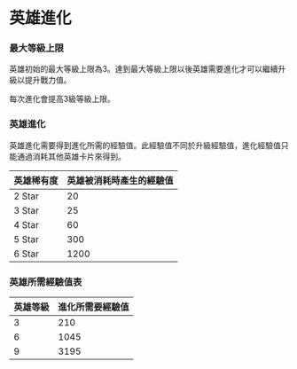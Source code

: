 # 英雄進化

### 最大等級上限

英雄初始的最大等級上限為3。達到最大等級上限以後英雄需要進化才可以繼續升級以提升戰力值。

每次進化會提高3級等級上限。

### 英雄進化

英雄進化需要得到進化所需的經驗值。此經驗值不同於升級經驗值，進化經驗值只能通過消耗其他英雄卡片來得到。

| 英雄稀有度 | 英雄被消耗時產生的經驗值 |
| :--- | :--- |
| 2 Star | 20 |
| 3 Star | 25 |
| 4 Star | 60 |
| 5 Star | 300 |
| 6 Star | 1200 |

### 英雄所需經驗值表

| 英雄等級 | 進化所需要經驗值 |
| :--- | :--- |
| 3 | 210 |
| 6 | 1045 |
| 9 | 3195 |

